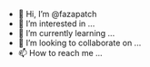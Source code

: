 - 👋 Hi, I’m @fazapatch
- 👀 I’m interested in ...
- 🌱 I’m currently learning ...
- 💞️ I’m looking to collaborate on ...
- 📫 How to reach me ...

<!---
fazapatch/fazapatch is a ✨ special ✨ repository because its `README.md` (this file) appears on your GitHub profile.
You can click the Preview link to take a look at your changes.
--->
